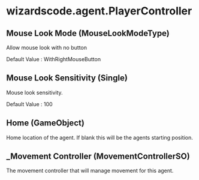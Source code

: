# wizardscode.agent.PlayerController

## Mouse Look Mode (MouseLookModeType)

Allow mouse look with no button

Default Value     : WithRightMouseButton


## Mouse Look Sensitivity (Single)

Mouse look sensitivity.

Default Value     : 100


## Home (GameObject)

Home location of the agent. If blank this will be the agents starting position.


## _Movement Controller (MovementControllerSO)

The movement controller that will manage movement for this agent.

